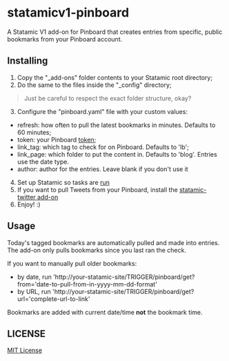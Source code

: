 statamicv1-pinboard
=================

A Statamic V1 add-on for Pinboard that creates entries from specific, public bookmarks from your Pinboard account.

## Installing
1. Copy the "_add-ons" folder contents to your Statamic root directory;
2. Do the same to the files inside the "_config" directory;

  > Just be careful to respect the exact folder structure, okay?
3. Configure the "pinboard.yaml" file with your custom values:
  * refresh: how often to pull the latest bookmarks in minutes. Defaults to 60 minutes;
  * token: your Pinboard [token](https://pinboard.in/settings/password);
  * link_tag: which tag to check for on Pinboard. Defaults to 'lb';
  * link_page: which folder to put the content in. Defaults to 'blog'. Entries use the date type.
  * author: author for the entries. Leave blank if you don't use it
4. Set up Statamic so tasks are [run]((http://learn.statamic.com/learn/creating-add-ons/tasks))
5. If you want to pull Tweets from your Pinboard, install the [statamic-twitter add-on](https://github.com/edalzell/statamic-twitter)
6. Enjoy! :)

## Usage

Today's tagged bookmarks are automatically pulled and made into entries. The add-on only pulls bookmarks since you last ran the check.

If you want to manually pull older bookmarks:

* by date, run 'http://your-statamic-site/TRIGGER/pinboard/get?from='date-to-pull-from-in-yyyy-mm-dd-format'
* by URL, run 'http://your-statamic-site/TRIGGER/pinboard/get?url='complete-url-to-link'

Bookmarks are added with current date/time **not** the bookmark time.

## LICENSE

[MIT License](http://emd.mit-license.org)

